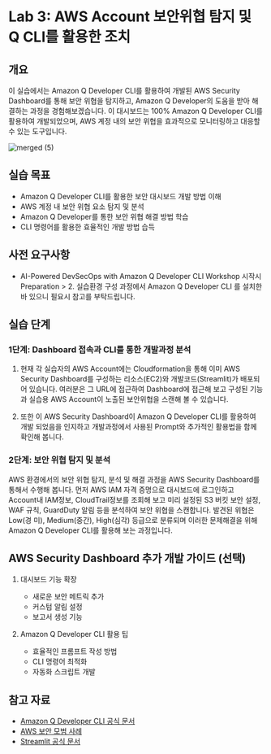 # Lab 3: AWS Account 보안위협 탐지 및 Q CLI를 활용한 조치

## 개요
이 실습에서는 Amazon Q Developer CLI를 활용하여 개발된 AWS Security Dashboard를 통해 보안 위협을 탐지하고, Amazon Q Developer의 도움을 받아 해결하는 과정을 경험해보겠습니다. 이 대시보드는 100% Amazon Q Developer CLI를 활용하여 개발되었으며, AWS 계정 내의 보안 위협을 효과적으로 모니터링하고 대응할 수 있는 도구입니다.

![merged (5)](https://github.com/user-attachments/assets/fc6aebc9-f737-4b7b-8360-52ae8dd2213c)

## 실습 목표
- Amazon Q Developer CLI를 활용한 보안 대시보드 개발 방법 이해
- AWS 계정 내 보안 위협 요소 탐지 및 분석
- Amazon Q Developer를 통한 보안 위협 해결 방법 학습
- CLI 명령어를 활용한 효율적인 개발 방법 습득

## 사전 요구사항
- AI-Powered DevSecOps with Amazon Q Developer CLI Workshop 시작시 Preparation > 2. 실습환경 구성 과정에서 Amazon Q Developer CLI 를 설치한바 있으니 필요시 참고를 부탁드립니다.

## 실습 단계

### 1단계: Dashboard 접속과 CLI를 통한 개발과정 분석
1. 현재 각 실습자의 AWS Account에는 Cloudformation을 통해 이미 AWS Security Dashboard를 구성하는 리소스(EC2)와 개발코드(Streamlit)가 배포되어 있습니다. 여러분은 그 URL에 접근하여 Dashboard에 접근해 보고 구성된 기능과 실습용 AWS Account이 노출된 보안위협을 스캔해 볼 수 있습니다. 

2. 또한 이 AWS Security Dashboard이 Amazon Q Developer CLI를 활용하여 개발 되었음을 인지하고 개발과정에서 사용된 Prompt와 추가적인 활용법을 함께 확인해 봅니다.

### 2단계: 보안 위협 탐지 및 분석
AWS 환경에서의 보안 위협 탐지, 분석 및 해결 과정을 AWS Security Dashboard를 통해서 수행해 봅니다.
먼저 AWS IAM 자격 증명으로 대시보드에 로그인하고 Account내 IAM정보, CloudTrail정보를 조회해 보고 미리 설정된 S3 버킷 보안 설정, WAF 규칙, GuardDuty 알림 등을 분석하여 보안 위협을 스캔합니다. 발견된 위협은 Low(경
미), Medium(중간), High(심각) 등급으로 분류되며 이러한 문제해결을 위해 Amazon Q Developer CLI를 활용해 보는 과정입니다.

## AWS Security Dashboard 추가 개발 가이드 (선택)
1. 대시보드 기능 확장
   - 새로운 보안 메트릭 추가
   - 커스텀 알림 설정
   - 보고서 생성 기능

2. Amazon Q Developer CLI 활용 팁
   - 효율적인 프롬프트 작성 방법
   - CLI 명령어 최적화
   - 자동화 스크립트 개발

## 참고 자료
- [Amazon Q Developer CLI 공식 문서](https://aws.amazon.com/q/developer/?sc_icampaign=aware_q_dev&sc_ichannel=ha&sc_icontent=awssm-2842900-aware&sc_iplace=signin&trk=829bcc2c-e1f5-4e11-87d0-d2eb29f99620~ha_awssm-2842900-aware)
- [AWS 보안 모범 사례](https://aws.amazon.com/security)
- [Streamlit 공식 문서](https://docs.streamlit.io)
